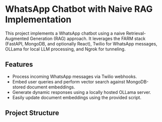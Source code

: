 # WhatsApp Chatbot with Naive RAG Implementation

This project implements a WhatsApp chatbot using a naive Retrieval-Augmented Generation (RAG) approach. It leverages the FARM stack (FastAPI, MongoDB, and optionally React), Twilio for WhatsApp messages, OLLama for local LLM processing, and Ngrok for tunneling.

## Features

- Process incoming WhatsApp messages via Twilio webhooks.
- Embed user queries and perform vector search against MongoDB-stored document embeddings.
- Generate dynamic responses using a locally hosted OLLama server.
- Easily update document embeddings using the provided script.

## Project Structure

